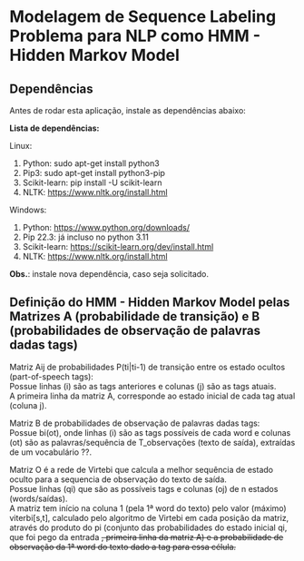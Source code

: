 # Modelagem de Sequence Labeling Problema para NLP como HMM - Hidden Markov Model  

## Dependências  

Antes de rodar esta aplicação, instale as dependências abaixo:  

**Lista de dependências:**  

Linux:  
1. Python: sudo apt-get install python3  
2. Pip3: sudo apt-get install python3-pip  
3. Scikit-learn: pip install -U scikit-learn  
4. NLTK: https://www.nltk.org/install.html  

Windows:  
1. Python: https://www.python.org/downloads/  
2. Pip 22.3: já incluso no python 3.11  
3. Scikit-learn: https://scikit-learn.org/dev/install.html  
4. NLTK: https://www.nltk.org/install.html  

**Obs.**: instale nova dependência, caso seja solicitado.  

## Definição do HMM - Hidden Markov Model pelas Matrizes A (probabilidade de transição) e B (probabilidades de observação de palavras dadas tags)  

Matriz Aij de probabilidades P(ti|ti-1) de transição entre os estado ocultos (part-of-speech tags):  
Possue linhas (i) são as tags anteriores e colunas (j) são as tags atuais.  
A primeira linha da matriz A, corresponde ao estado inicial de cada tag atual (coluna j).  

Matriz B de probabilidades de observação de palavras dadas tags:  
Possue bi(ot), onde linhas (i) são as tags possíveis de cada word e colunas (ot) são as palavras/sequência de T_observações (texto de saída), extraídas de um vocabulário ??.  

Matriz O é a rede de Virtebi que calcula a melhor sequência de estado oculto para a sequencia de observação do texto de saída.  
Possue linhas (qi) que são as possíveis tags e colunas (oj) de n estados (words/saídas).  
A matriz tem início na coluna 1 (pela 1ª word do texto) pelo valor (máximo) viterbi[s,t], calculado pelo algoritmo de Virtebi em cada posição da matriz, através do produto do pi (conjunto das probabilidades do estado inicial qi, que foi pego da entrada <s>, primeira linha da matriz A) e a probabilidade de observação da 1ª word do texto dado a tag para essa célula.  

